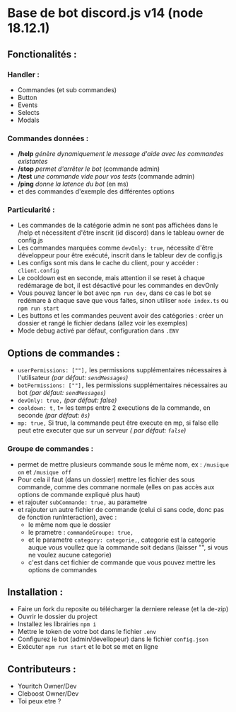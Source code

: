 # Base de bot discord.js v14 (node 18.12.1)

## Fonctionalités :

### Handler :

- Commandes (et sub commandes)
- Button
- Events
- Selects
- Modals

### Commandes données :

- **/help** *génère dynamiquement le message d'aide avec les commandes existantes*
- **/stop** *permet d'arrêter le bot* (commande admin)
- **/test** *une commande vide pour vos tests* (commande admin)
- **/ping** *donne la latence du bot* (en ms)
- et des commandes d'exemple des différentes options

### Particularité :

- Les commandes de la catégorie admin ne sont pas affichées dans le /help et nécessitent d'être inscrit (id discord)
  dans le tableau owner de config.js
- Les commandes marquées comme `devOnly: true`, nécessite d'être développeur pour être exécuté, inscrit dans le tableur
  dev de config.js
- Les configs sont mis dans le cache du client, pour y accéder : `client.config`
- Le cooldown est en seconde, mais attention il se reset à chaque redémarage de bot, il est désactivé pour les commandes
  en devOnly
- Vous pouvez lancer le bot avec `npm run dev`, dans ce cas le bot se redémare à chaque save que vous faites, sinon
  utiliser `node index.ts` ou `npm run start`
- Les buttons et les commandes peuvent avoir des catégories : créer un dossier et rangé le fichier dedans (allez voir
  les exemples)
- Mode debug activé par défaut, configuration dans `.ENV`

## Options de commandes :

- ```userPermissions: [""],``` les permissions supplémentaires nécessaires à l'utilisateur *(par
  défaut: ```sendMessages```)*
- ```botPermissions: [""],``` les permissions supplémentaires nécessaires au bot *(par défaut: ```sendMessages```)*
- ```devOnly: true,``` *(par défaut: false)*
- ```cooldown: t,``` t= les temps entre 2 executions de la commande, en seconde *(par défaut: ```0s```)*
- ```mp: true,``` Si true, la commande peut être execute en mp, si false elle peut etre executer que sur un serveur *(
  par défaut: ```false```)*

### Groupe de commandes :

- permet de mettre plusieurs commande sous le même nom, ex : `/musique on` et `/musique off`
- Pour cela il faut (dans un dossier) mettre les fichier des sous commande, comme des commane normale (elles on pas
  accès aux options de commande expliqué plus haut)
- et rajouter ```subCommande: true,``` au parametre
- et rajouter un autre fichier de commande (celui ci sans code, donc pas de fonction runInteraction), avec :
    - le même nom que le dossier
    - le prametre : ```commandeGroupe: true,```
    - et le parametre ```category: categorie,```, categorie est la categorie auque vous voullez que la commande soit
      dedans (laisser "", si vous ne voulez aucune categorie)
    - c'est dans cet fichier de commande que vous pouvez mettre les options de commandes

## Installation :

- Faire un fork du reposite ou télécharger la derniere release (et la de-zip)
- Ouvrir le dossier du project
- Installez les librairies `npm i`
- Mettre le token de votre bot dans le fichier `.env`
- Configurez le bot (admin/devellopeur) dans le fichier `config.json`
- Exécuter `npm run start` et le bot se met en ligne

  
## Contributeurs :
- Youritch Owner/Dev
- Cleboost Owner/Dev
- Toi peux etre ?
